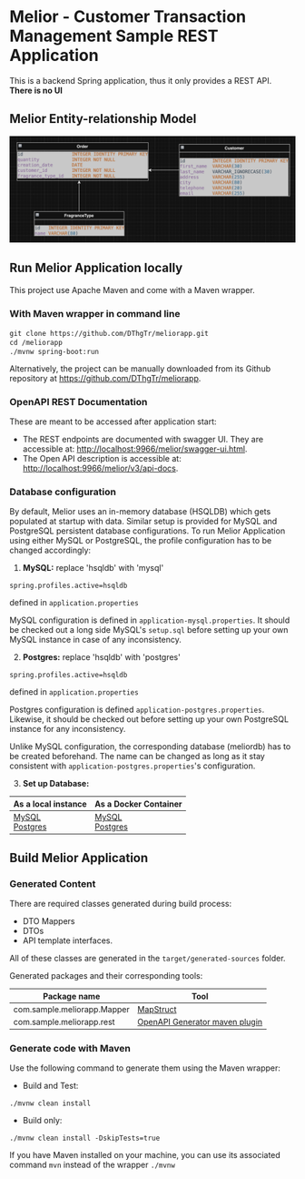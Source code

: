 # Melior - Customer Transaction Management Sample REST Application
This is a backend Spring application, thus it only provides a REST API. **There is no UI**

## Melior Entity-relationship Model

![melior-ermodel](Melior_ER_model.png)

## Run Melior Application locally
This project use Apache Maven and come with a Maven wrapper.
### With Maven wrapper in command line
```
git clone https://github.com/DThgTr/meliorapp.git
cd /meliorapp
./mvnw spring-boot:run
```
Alternatively, the project can be manually downloaded from its Github repository at https://github.com/DThgTr/meliorapp.
### OpenAPI REST Documentation
These are meant to be accessed after application start:
* The REST endpoints are documented with swagger UI. They are accessible at: 
[http://localhost:9966/melior/swagger-ui.html](http://localhost:9966/melior/swagger-ui.html).
* The Open API description is accessible at: [http://localhost:9966/melior/v3/api-docs](http://localhost:9966/melior/v3/api-docs).

### Database configuration
By default, Melior uses an in-memory database (HSQLDB) which gets populated at startup with data. 
Similar setup is provided for MySQL and PostgreSQL persistent database configurations. 
To run Melior Application using either MySQL or PostgreSQL, the profile configuration has to be changed accordingly:

1. **MySQL:** replace 'hsqldb' with 'mysql'
```
spring.profiles.active=hsqldb
```
defined in `application.properties`

MySQL configuration is defined in `application-mysql.properties`. It should be checked out a long side MySQL's `setup.sql` before setting up your own MySQL instance in case of any inconsistency.

2. **Postgres:** replace 'hsqldb' with 'postgres'
```
spring.profiles.active=hsqldb
```
defined in `application.properties`

Postgres configuration is defined `application-postgres.properties`. Likewise, it should be checked out before setting up your own PostgreSQL instance for any inconsistency.

Unlike MySQL configuration, the corresponding database (meliordb) has to be created beforehand. The name can be changed as long as it stay consistent with `application-postgres.properties`'s configuration.

3. **Set up Database:**

|As a local instance | As a Docker Container      |
|--------------------|----------------------------|
|[MySQL](https://dev.mysql.com/doc/mysql-getting-started/en/)<br/>[Postgres](https://www.postgresqltutorial.com/postgresql-getting-started/)| [MySQL](https://hub.docker.com/_/mysql)<br/>[Postgres](https://hub.docker.com/_/postgres) |

## Build Melior Application
### Generated Content
There are required classes generated during build process:
* DTO Mappers
* DTOs
* API template interfaces.

All of these classes are generated in the `target/generated-sources` folder.

Generated packages and their corresponding tools:

| Package name                | Tool             |
|-----------------------------|------------------|
| com.sample.meliorapp.Mapper | [MapStruct](https://mapstruct.org/)        |
| com.sample.meliorapp.rest   | [OpenAPI Generator maven plugin](https://github.com/OpenAPITools/openapi-generator/) |
### Generate code with Maven
Use the following command to generate them using the Maven wrapper:
* Build and Test:
```
./mvnw clean install
```
* Build only:
```
./mvnw clean install -DskipTests=true
```
If you have Maven installed on your machine, you can use its associated command ```mvn``` instead of the wrapper ```./mvnw```